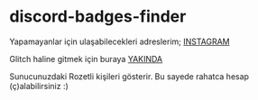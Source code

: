 # discord-badges-finder

Yapamayanlar için ulaşabilecekleri adreslerim;
[INSTAGRAM](https://instagram.com/rowycik)

Glitch haline gitmek için buraya [YAKINDA](https://instagram.com/rowycik)

Sunucunuzdaki Rozetli kişileri gösterir. Bu sayede rahatca hesap (ç)alabilirsiniz :)